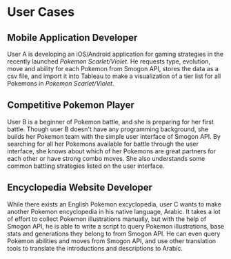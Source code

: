 # User Cases
## Mobile Application Developer
User A is developing an iOS/Android application for gaming strategies in the recently launched *Pokemon Scarlet/Violet*. He requests type, evolution, move and ability for each Pokemon from Smogon API, stores the data as a csv file, and import it into Tableau to make a visualization of a tier list for all Pokemons in *Pokemon Scarlet/Violet*.

## Competitive Pokemon Player
User B is a beginner of Pokemon battle, and she is preparing for her first battle. Though user B doesn't have any programming background, she builds her Pokemon team with the simple user interface of Smogon API. By searching for all her Pokemons available for battle through the user interface, she knows about which of her Pokemons are great partners for each other or have strong combo moves. She also understands some common battling strategies listed on the user interface.

## Encyclopedia Website Developer
While there exists an English Pokemon excyclopedia, user C wants to make another Pokemon encyclopedia in his native language, Arabic. It takes a lot of effort to collect Pokemon illustrations manually, but with the help of Smogon API, he is able to write a script to query Pokemon illustrations, base stats and generations they belong to from Smogon API. He can even query Pokemon abilities and moves from Smogon API, and use other translation tools to translate the introductions and descriptions to Arabic.
